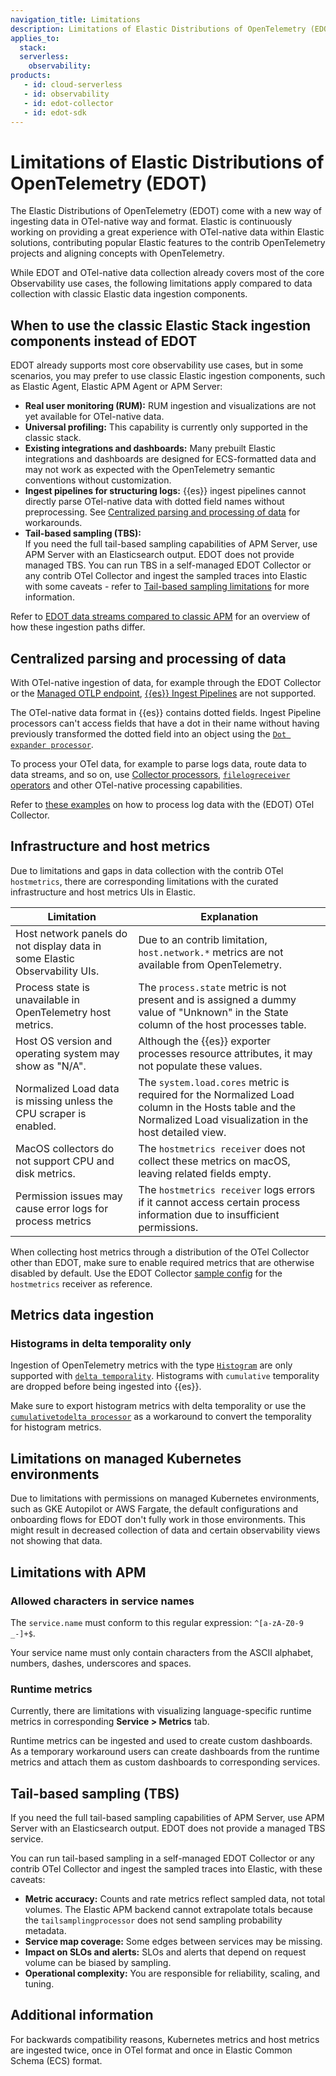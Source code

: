 ```yaml
---
navigation_title: Limitations
description: Limitations of Elastic Distributions of OpenTelemetry (EDOT) compared to classic Elastic data collection mechanisms.
applies_to:
  stack:
  serverless:
    observability:
products:
   - id: cloud-serverless
   - id: observability
   - id: edot-collector
   - id: edot-sdk
---
```


# Limitations of Elastic Distributions of OpenTelemetry (EDOT)

The Elastic Distributions of OpenTelemetry (EDOT) come with a new way of ingesting data in OTel-native way and format. Elastic is continuously working on providing a great experience with OTel-native data within Elastic solutions, contributing popular Elastic features to the contrib OpenTelemetry projects and aligning concepts with OpenTelemetry.

While EDOT and OTel-native data collection already covers most of the core Observability use cases, the following limitations apply compared to data collection with classic Elastic data ingestion components.

## When to use the classic Elastic Stack ingestion components instead of EDOT

EDOT already supports most core observability use cases, but in some scenarios, you may prefer to use classic Elastic ingestion components, such as Elastic Agent, Elastic APM Agent or APM Server:

* **Real user monitoring (RUM):** RUM ingestion and visualizations are not yet available for OTel-native data.
* **Universal profiling:** This capability is currently only supported in the classic stack.
* **Existing integrations and dashboards:** Many prebuilt Elastic integrations and dashboards are designed for ECS-formatted data and may not work as expected with the OpenTelemetry semantic conventions without customization.
* **Ingest pipelines for structuring logs:** {{es}} ingest pipelines cannot directly parse OTel-native data with dotted field names without preprocessing. See [Centralized parsing and processing of data](#centralized-parsing-and-processing-of-data) for workarounds.
* **Tail-based sampling (TBS):**  
If you need the full tail-based sampling capabilities of APM Server, use APM Server with an Elasticsearch output. EDOT does not provide managed TBS. You can run TBS in a self-managed EDOT Collector or any contrib OTel Collector and ingest the sampled traces into Elastic with some caveats - refer to [Tail-based sampling limitations](#tail-based-sampling-tbs) for more information.

Refer to [EDOT data streams compared to classic APM](../compatibility/data-streams.md) for an overview of how these ingestion paths differ.

## Centralized parsing and processing of data

With OTel-native ingestion of data, for example through the EDOT Collector or the [Managed OTLP endpoint](/reference/motlp.md), [{{es}} Ingest Pipelines](docs-content://manage-data/ingest/transform-enrich/ingest-pipelines.md) are not supported.

The OTel-native data format in {{es}} contains dotted fields. Ingest Pipeline processors can't access fields that have a dot in their name without having previously transformed the dotted field into an object using the [`Dot expander processor`](elasticsearch://reference/enrich-processor/dot-expand-processor.md).

To process your OTel data, for example to parse logs data, route data to data streams, and so on, use [Collector processors](https://opentelemetry.io/docs/collector/configuration/#processors), [`filelogreceiver` operators](https://github.com/open-telemetry/opentelemetry-collector-contrib/blob/main/pkg/stanza/docs/operators/README.md#what-operators-are-available) and other OTel-native processing capabilities.

Refer to [these examples](elastic-agent://reference/edot-collector/config/configure-logs-collection.md) on how to process log data with the (EDOT) OTel Collector.

## Infrastructure and host metrics

Due to limitations and gaps in data collection with the contrib OTel `hostmetrics`, there are corresponding limitations with the curated infrastructure and host metrics UIs in Elastic.

| Limitation                                      | Explanation                                                                                                                                                                                                                     |
|------------------------------------------------|---------------------------------------------------------------------------------------------------------------------------------------------------------------------------------------------------------------------------------|
| Host network panels do not display data in some Elastic Observability UIs. | Due to an contrib limitation, `host.network.*` metrics are not available from OpenTelemetry.                                                                                                                                   |
| Process state is unavailable in OpenTelemetry host metrics. | The `process.state` metric is not present and is assigned a dummy value of "Unknown" in the State column of the host processes table.                                                                                           |
| Host OS version and operating system may show as "N/A". | Although the {{es}} exporter processes resource attributes, it may not populate these values.                                                                                                                            |
| Normalized Load data is missing unless the CPU scraper is enabled. | The `system.load.cores` metric is required for the Normalized Load column in the Hosts table and the Normalized Load visualization in the host detailed view.                                                                    |
| MacOS collectors do not support CPU and disk metrics. | The `hostmetrics receiver` does not collect these metrics on macOS, leaving related fields empty.                    |
| Permission issues may cause error logs for process metrics | The `hostmetrics receiver` logs errors if it cannot access certain process information due to insufficient permissions. |

When collecting host metrics through a distribution of the OTel Collector other than EDOT, make sure to enable required metrics that are otherwise disabled by default. Use the EDOT Collector [sample config](https://github.com/elastic/elastic-agent/blob/main/internal/pkg/otel/samples/linux/logs_metrics_traces.yml) for the `hostmetrics` receiver as reference.

## Metrics data ingestion

### Histograms in delta temporality only

Ingestion of OpenTelemetry metrics with the type [`Histogram`](https://opentelemetry.io/docs/specs/otel/metrics/data-model/#histogram) are only supported with [`delta temporality`](https://opentelemetry.io/docs/specs/otel/metrics/data-model/#temporality). Histograms with `cumulative` temporality are dropped before being ingested into {{es}}.

Make sure to export histogram metrics with delta temporality or use the [`cumulativetodelta processor`](https://github.com/open-telemetry/opentelemetry-collector-contrib/tree/main/processor/cumulativetodeltaprocessor) as a workaround to convert the temporality for histogram metrics.

## Limitations on managed Kubernetes environments

Due to limitations with permissions on managed Kubernetes environments, such as GKE Autopilot or AWS Fargate, the default configurations and onboarding flows for EDOT don't fully work in those environments. This might result in decreased collection of data and certain observability views not showing that data.

## Limitations with APM

### Allowed characters in service names

The `service.name` must conform to this regular expression: `^[a-zA-Z0-9 _-]+$`. 

Your service name must only contain characters from the ASCII alphabet, numbers, dashes, underscores and spaces.

### Runtime metrics

Currently, there are limitations with visualizing language-specific runtime metrics in corresponding **Service > Metrics** tab.

Runtime metrics can be ingested and used to create custom dashboards. As a temporary workaround users can create dashboards from the runtime metrics and attach them as custom dashboards to corresponding services.

## Tail-based sampling (TBS)

If you need the full tail-based sampling capabilities of APM Server, use APM Server with an Elasticsearch output. EDOT does not provide a managed TBS service.

You can run tail-based sampling in a self-managed EDOT Collector or any contrib OTel Collector and ingest the sampled traces into Elastic, with these caveats:

* **Metric accuracy:** Counts and rate metrics reflect sampled data, not total volumes. The Elastic APM backend cannot extrapolate totals because the `tailsamplingprocessor` does not send sampling probability metadata.
* **Service map coverage:** Some edges between services may be missing.
* **Impact on SLOs and alerts:** SLOs and alerts that depend on request volume can be biased by sampling.
* **Operational complexity:** You are responsible for reliability, scaling, and tuning.

## Additional information

For backwards compatibility reasons, Kubernetes metrics and host metrics are ingested twice, once in OTel format and once in Elastic Common Schema (ECS) format.